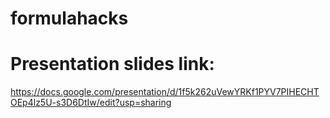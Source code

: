 # formulahacks

# Presentation slides link: 
https://docs.google.com/presentation/d/1f5k262uVewYRKf1PYV7PIHECHTOEp4lz5U-s3D6DtIw/edit?usp=sharing

